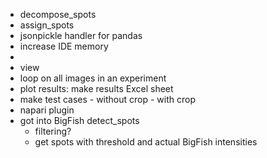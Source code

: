 - decompose_spots
- assign_spots
- jsonpickle handler for pandas
- increase IDE memory
- 
- view
- loop on all images in an experiment
- plot results: make results Excel sheet
- make test cases
      - without crop
      - with crop
- napari plugin 
- got into BigFish detect_spots
  - filtering?
  - get spots with threshold and actual BigFish intensities
